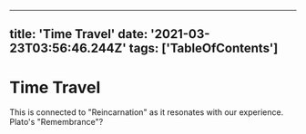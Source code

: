 
---
title: 'Time Travel'
date: '2021-03-23T03:56:46.244Z'
tags: ['TableOfContents']
---

<!-- Exported from TiddlyWiki at 19:18, 22nd October 2022 -->

# Time Travel

This is connected to "Reincarnation" as it resonates with our experience. Plato's "Remembrance"?
